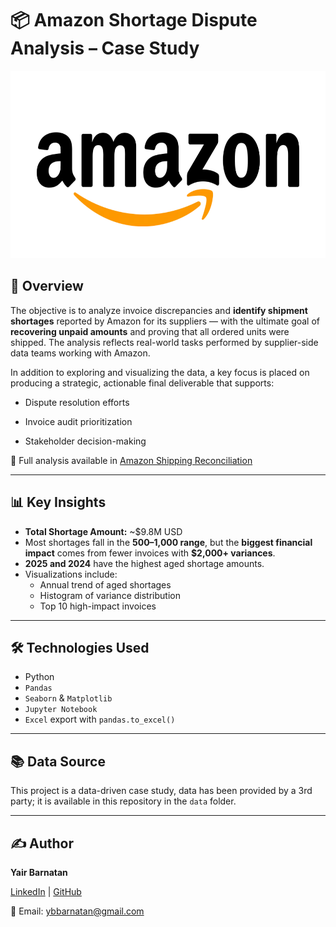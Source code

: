 # 📦 Amazon Shortage Dispute Analysis – Case Study 

<img src="images/amazon_logo.webp" alt="banner" width="520" height="300">


## 🧠 Overview

The objective is to analyze invoice discrepancies and **identify shipment shortages** reported by Amazon for its suppliers — with the ultimate goal of **recovering unpaid amounts** and proving that all ordered units were shipped. The analysis reflects real-world tasks performed by supplier-side data teams working with Amazon.

In addition to exploring and visualizing the data, a key focus is placed on producing a strategic, actionable final deliverable that supports:

+ Dispute resolution efforts

+ Invoice audit prioritization

+ Stakeholder decision-making

📄 Full analysis available in [Amazon Shipping Reconciliation](https://github.com/ybarnatan/amazon_recon/blob/main/Amazon_Shipping_Reconciliation.ipynb)

---

## 📊 Key Insights

- **Total Shortage Amount:** ~$9.8M USD  
- Most shortages fall in the **$500–$1,000 range**, but the **biggest financial impact** comes from fewer invoices with **$2,000+ variances**.
- **2025 and 2024** have the highest aged shortage amounts.
- Visualizations include:
  - Annual trend of aged shortages
  - Histogram of variance distribution
  - Top 10 high-impact invoices

---

## 🛠️ Technologies Used

- Python  
- `Pandas`  
- `Seaborn` & `Matplotlib`  
- `Jupyter Notebook`  
- `Excel` export with `pandas.to_excel()`

---

  
## 📚 Data Source

This project is a data-driven case study, data has been provided by a 3rd party; it is available in this repository in the `data` folder.

---

## ✍️ **Author**  

**Yair Barnatan**

[LinkedIn](https://www.linkedin.com/in/yair-barnatan/) | [GitHub](https://github.com/ybarnatan)

📧 Email: ybbarnatan@gmail.com
